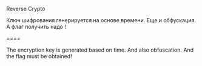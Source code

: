 Reverse Crypto

Ключ шифрования генерируется на основе времени. Еще и обфускация. А флаг получить надо !

====

The encryption key is generated based on time. And also obfuscation. And the flag must be obtained!
